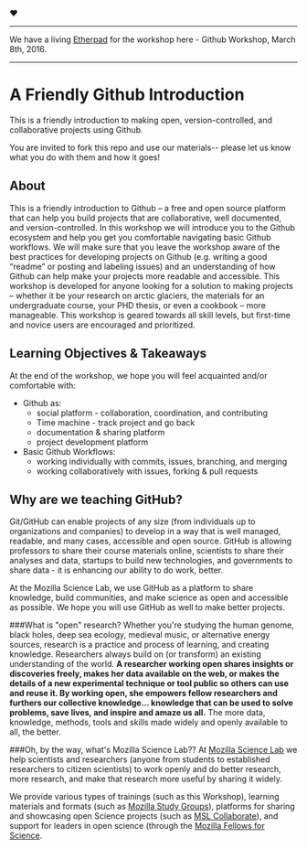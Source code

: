 ❤️

***
We have a living [Etherpad](https://public.etherpad-mozilla.org/p/2016-02-08-friendly-github-intro) for the workshop here - Github Workshop, March 8th, 2016.
***

# A Friendly Github Introduction
This is a friendly introduction to making open, version-controlled, and collaborative projects using Github.

You are invited to fork this repo and use our materials-- please let us know what you do with them and how it goes!

## About

This is a friendly introduction to Github – a free and open source platform that can help you build projects that are collaborative, well documented, and version-controlled. In this workshop we will introduce you to the Github ecosystem and help you get you comfortable navigating basic Github workflows. We will make sure that you leave the workshop aware of the best practices for developing projects on Github (e.g. writing a good “readme” or posting and labeling issues) and an understanding of how Github can help make your projects more readable and accessible. This workshop is developed for anyone looking for a solution to making projects – whether it be your research on arctic glaciers, the materials for an undergraduate course, your PHD thesis, or even a cookbook – more manageable. This workshop is geared towards all skill levels, but first-time and novice users are encouraged and prioritized.

## Learning Objectives & Takeaways

At the end of the workshop, we hope you will feel acquainted and/or comfortable with:

* Github as:
	* social platform - collaboration, coordination, and contributing
	* Time machine - track project and go back	
	* documentation & sharing platform
	* project development platform
* Basic Github Workflows:
	* working individually with commits, issues, branching, and merging
	* working collaboratively with issues, forking & pull requests



## Why are we teaching GitHub?

Git/GitHub can enable projects of any size (from individuals up to organizations and companies) to develop in a way that is well managed, readable, and many cases, accessible and open source. GitHub is allowing professors to share their course materials online, scientists to share their analyses and data, startups to build new technologies, and governments to share data - it is enhancing our ability to do work, better. 

At the Mozilla Science Lab, we use GitHub as a platform to share knowledge, build communities, and make science as open and accessible as possible. We hope you will use GitHub as well to make better projects. 

###What is "open" research?
Whether you're studying the human genome, black holes, deep sea ecology, medieval music,  or alternative energy sources, research is a practice and process of learning, and creating knowledge. Researchers always build on (or transform) an existing understanding of the world. **A researcher working open shares insights or discoveries freely, makes her data available on the web, or makes the details of a new experimental technique or tool public so others can use and reuse it. By working open, she empowers fellow researchers and furthers our collective knowledge... knowledge that can be used to solve problems, save lives, and inspire and amaze us all.** The more data, knowledge, methods, tools and skills made widely and openly available to all, the better.  

###Oh, by the way, what's Mozilla Science Lab??
At [Mozilla Science Lab](https://mozillascience.org/) we help scientists and researchers (anyone from students to established researchers to citizen scientists) to work openly and do better research, more research, and make that research more useful by sharing it widely.  

We provide various types of trainings (such as this Workshop), learning materials and formats (such as [Mozilla Study Groups](http://mozillascience.github.io/studyGroupHandbook/)), platforms for sharing and showcasing open Science projects (such as [MSL Collaborate](https://mozillascience.org/collaborate)), and support for leaders in open science (through the [Mozilla Fellows for Science](https://mozillascience.org/fellows).

